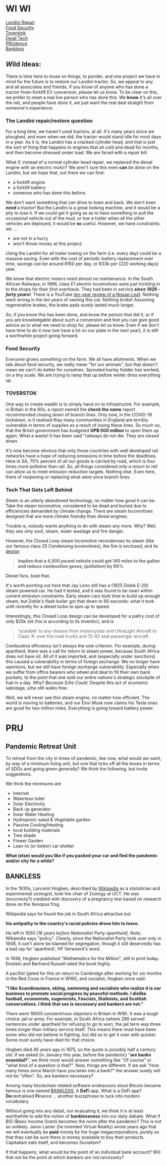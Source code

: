 # WI WI

<a href="#landini">Landini Repair</a><br>
<a href="#foodsecurity">Food Security</a><br>
<a href="#toverstok">Toverstok</a><br>
<a href="#deadtech">Dead Tech</a><br>
<a href="#prudence">PRUdence</a><br>
<a href="#bankless">Bankless</a><br>

## ***W***ild ***I***deas: 

There is time here to muse on things, to ponder, and one project we have in mind for the future is to restore our Landini tractor. So, we appeal to any and all associates and friends, if you know of anyone who has done a tractor-from-forklift EV conversion, please let us know. To be clear on this, we prefer to meet a real live person who has done this. We **know** it's all over the net, and people have done it, we just want the real deal straight from someone's experience.

<a name="landini"></a>

### The Landini repair/restore  question

For a long time, we haven't used tractors, at all. It's many years since we ploughed, and even when we did, the tractor would stand idle for most days in a year. As it is, the Landini has a cracked cylinder head, and that is just the sort of thing that happens to engines that sit cold and dead for months, and then become stressed under load. We are faced with a repair bill. 

What if, instead of a normal cylinder head repair, we replaced the diesal engine with an electric motor? We aren't sure this even **can** be done on the Landini, but we _hope_ that, out there we can find:

+ a forklift engine
+ a forklift battery
+ someone who has done this before.

We don't want something that can drive to town and back. We don't even ***need*** a tractor! But the Landini is a great looking machine, and it would be a pity to lose it.  If we could get it going so as to have something to pull the occasional vehicle out of the mud, or tow a trailer when all the other vehicles are deployed, it would be **so** useful. However, we have constraints: we ...

+ are not in a hurry
+ won't throw money at this project.

Using the Landini for all trailer towing on the farm (i.e. every day) could be a massive saving. Even with the cost of periodic battery replacement over time, savings can be around R150 per day, or R33k per (220 working days) year.

We know that electric motors need almost no maintenance. In the South African Railways, in 1966, class E1 electric locomotives were just trickling in to the shops for their _first overhauls._ They had been in service ***since 1926 - forty years!***. There is a YouTube [ten-year review of a Nissan Leaf](https://www.youtube.com/watch?v=2qPF11PmP8k). Nothing went wrong in the ten years of owning this car. Nothing broke! Assuming regenerative brakes, the brake pads surely lasted much longer.

So, if you know this has been done, and know the person that did it, or if you are knowledgable about such a conversion and feel you can give good advice as to what we need to shop for, please let us know. Even if we don't have time to do it now (we have a lot on our plate in the next year), it is still a worthwhile project going forward.

<a name="foodsecurity"></a>

### Food Security

Everyone grows _something_ on the farm. We all have allotments. When we talk about food security, we really mean "for our animals", but that doesn't mean we can't do better for ourselves. Sprouted barley fodder has worked, on a tiny scale. We are trying to ramp that up before winter dries everything up.

<a name= "toverstok"></a>

### TOVERSTOK

One way to create wealth is to simply hand on to infrastructre. For example, in Britain in the 60s, a report named the **check the name** report recommended closing down of branch lines. Only now, in the COVID-19 lockdown, is it realised thay many communities in England are terribly vulnerable in terms of supplies as a result of losing these lines. So much so, that the Briish government has budgeted **GPB 500 million** to open them up again. What a waste! It has been said "railways do not die. They are _closed down_.

It's now become obvious that only those countries with well developed rail networks have a hope of reducing emissions in time before the deadlines. Here in SA, 70% percent of all our goods is carried by road, which is four times more pollutive than rail. So, all things considered _only a return to rail_ can allow us to meet emission reduction targets. Nothing else. Even here, there of reopening or replacing what were once branch lines.

<a name= "deadtech"></a>

### Tech That Gets Left Behind

Steam is an utterly abandoned technology, no matter how good it can be. Take the steam locomotive, considered to be dead and buried due to efficiencies demanded by climate change. There are steam locomotives designed that are more climate friendly than diesel engines. 

Trouble is, nobody wants anything to do with steam any more. Why? Well, they see only soot, steam, water wastage and fire danger. 

However, the Closed Loop steam locomotive recondenses its steam (like our famous class 25 Condensing locomotives), the fire is enclosed, and its [design](https://www.climatecolab.org/contests/2016/transportation/c/proposal/1328901)

>**Implies that a 4,500 pound vehicle could get 145 miles to the gallon and reduce combustion gases, (pollution) by 90%**

Diesel fans, beat that. 

It's worth pointing out here that Jay Leno still has a (1925 Doble E-20) steam powered car. He had it tested, and it was found to be nearl within current emission constraints. Early steam cars took time to build up enough steam, but Doble's flash boiler got that down to 90 seconds: what it took until recently for a diesel turbo to spin up to speed.

Interestingly, this Closed Loop design can be developed for a paltry cost of only $25k (ok this is according to its inventor), and is

>'scalable' to any chassis from motorcycles and UltraLight Aircraft to Class 'A' over the road trucks and 12-42 seat passenger aircraft.

Combustive efficiency isn't always the sole criterion. For example, during apartheid, there was a call for return to steam power, because South Africa does not have oil. All of it was imported, and (especially under sanctions) this caused a vulnerability in terms of foreign exchange. We no longer have sanctions, but we still have foreign exchange vulnerability. Especially when we suffer from office bearers who wheel and deal to fill their own back pockets, to the point that one sold our entire nations's strategic stockpile of fuel in a day. Why? _Because S/he Could_. Despite this act of economic sabotage, s/he still walks free.

Well, we will never see this steam engine, no matter how efficient.  The world is moving to batteries, and our Elon Musk now claims his Tesla ones are good for two million miles. Everything is going toward battery power.

<a name= "prudence"></a>

# PRU

## Pandemic Retreat Unit

To retreat from the city in times of pandemic, like now, what would we want, by way of a minimum living unit, but one that ticks off all the boxes in terms of SDGs and going green generally? We think the following, but invite suggestions. 

We think the minimums are

+ Internet
+ Waterless toilet
+ Solar Electricity
+ Back up generator
+ Solar Water Heating
+ Hydroponic salad & Vegetable garden
+ Passive Cooling/Heating
+ local building materials
+ Tree shade
+ Flower Garden
+ Lean-to (or better) car shelter

**What (else) would you like if you packed your car and fled the pandemic and/or city for a while?**

<a name= "bankless"></a>

## BANKLESS

In the 1930s, Lancelot Hogben, described by [Wikipedia](https://en.wikipedia.org/wiki/Lancelot_Hogben) as a statistician and experimental zoologist, took the chair of Zoology at UCT. He was (incorrecty?) credited with discovery of a pregnancy test based on research done on the Xenopus frog. 

Wikipedia says he found the job in South Africa attractive but

**his antipathy to the country's racial policies drove him to leave.**

He left In 1930 [_18 years before Nationalist Party apartheid_]. Note, Wikipedia says "policy". Clearly, since the Nationalist Party took over only in 1948, it can't alone be blamed for segregation, though it still deservedly has a bad rap for 'apartheid', HF Verwoerd's word. 

In 1936, Hogben published "Mathematics for the Million", still in print today. Einstein and Bertrand Russell rated the book highly. 

A pacifist (jailed for this on return to Cambridge after working for six months in the Red Cross in France in WWI), and socialist, Hogben once said:

**"I like Scandinavians, skiing, swimming and socialists who realize it is our business to promote social progress by peaceful methods. I dislike football,  economists, eugenicists, Fascists, Stalinists, and Scottish conservatives.  I think that sex is necessary and bankers are not."**

<!-- more -->

There were 16000 consientrious objectors in Britain in WWI. It was a tough choice: jail or army. For example, in South Africa (where 286 served sentences under apartheid for refusing to go to war), the jail term was three times longer than military service itself. This means there must have been some who did not believe in fighting, but did so to get it over with quicker. Some must surely have died for that choice.

Hogben died 45 years ago in 1975, so the quote is possibly half a century old. If we asked (in January this year, before the pandemic) "**are banks essential?**", we think most would answer something like "Of course" or "what kind of a question is that?". Now, things are different. If we ask "How many times since March have you been into a bank?" the answer surely will not be "often". So, are bankers necessary? 

Among many blockchain related software endeavours since Bitcoin became famous is one named [BANKLESS](https://medium.com/@svanas/bankless-savings-c22ff8d372e2), A **DeFi** app. What is a DeFi app? **De**centralised **Fi**nance ... another buzzphrase to tuck into modern vocabulary. 

Without going into any detail, nor evaluating it, we think it is at least worthwhile to add the notion of **banklessness** into our daily debate. What if BIG (Basic Income Grant) becomes the norm after the pandemic? This is not so unlikely: Jaron Lanier (he invented Virtual Reality) wrote years ago that we will eventually be **paid** money by the huge megacorporations, purely so that they can be sure there is money available to buy their products. Capitalism eats itself, and becomes Socialism?

If that happens, what would be the point of an individual bank account? Will that not be the point at which _bankers are not necessary_?

<!--

## COMPARISON BUILD: POLES vs FINNBUILDER

We will do a size for size comparison of the cheapest single room measuring (in metres):<br>
Height: 3<br>
Length: 5<br>
Width: 4<br>

The floor & roof will be identical, so we will confine ourselves to cost of walls only.
-->









